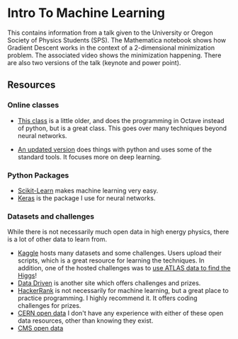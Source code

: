 # Intro To Machine Learning
This contains information from a talk given to the University or Oregon Society of Physics Students (SPS). The Mathematica notebook shows how Gradient Descent works in the context of a 2-dimensional minimization problem. The associated video shows the minimization happening. There are also two versions of the talk (keynote and power point).

## Resources
### Online classes
  * [This class](https://www.coursera.org/learn/machine-learning/home/welcome) is a little older, and does the programming in Octave instead of python, but is a great class. This goes over many techniques beyond neural networks.

  * [An updated version]( https://www.coursera.org/specializations/deep-learning) does things with python and uses some of the standard tools. It focuses more on deep learning.

### Python Packages
 * [Scikit-Learn](http://scikit-learn.org/stable/) makes machine learning very easy.
 * [Keras](https://keras.io) is the package I use for neural networks.

### Datasets and challenges
While there is not necessarily much open data in high energy physics, there is a lot of other data to learn from.
 * [Kaggle](https://www.kaggle.com) hosts many datasets and some challenges. Users upload their scripts, which is a great resource for learning the techniques. In addition, one of the hosted challenges was to [use ATLAS data to find the Higgs](https://www.kaggle.com/c/higgs-boson)!
 * [Data Driven](https://www.drivendata.org) is another site which offers challenges and prizes.
 * [HackerRank](https://www.hackerrank.com) is not necessarily for machine learning, but a great place to practice programming. I highly recommend it. It offers coding challenges for prizes.
 * [CERN open data](http://opendata.cern.ch) I don't have any experience with either of these open data resources, other than knowing they exist.
 * [CMS open data](http://opendata.cern.ch/docs/about-cms)
